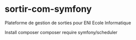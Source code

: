 # sortir-com-symfony
Plateforme de gestion de sorties pour ENI Ecole Informatique


Install
composer
composer require symfony/scheduler